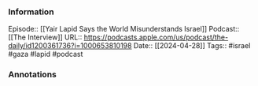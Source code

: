### Information

Episode:: [[Yair Lapid Says the World Misunderstands Israel]]
Podcast:: [[The Interview]]
URL:: https://podcasts.apple.com/us/podcast/the-daily/id1200361736?i=1000653810198
Date:: [[2024-04-28]]
Tags:: #israel #gaza #lapid
#podcast


### Annotations

